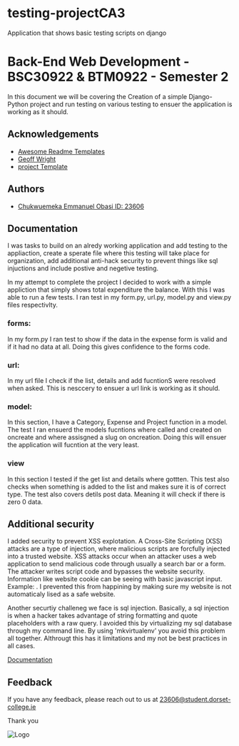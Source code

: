 # testing-projectCA3
Application that shows basic testing scripts on django



# Back-End Web Development - BSC30922 & BTM0922 - Semester 2

In this document we will be covering the Creation of a simple Django-Python project and run testing on various testing to ensuer the application is working as it should.



## Acknowledgements

 - [Awesome Readme Templates](https://awesomeopensource.com/project/elangosundar/awesome-README-templates)
 - [Geoff Wright](https://github.com/Geoff-Wright)
  - [project Template](https://github.com/TheDumbfounds/django-testing-tutorial)
 


## Authors

- [Chukwuemeka Emmanuel Obasi ID: 23606](https://github.com/Emmanuel208)



## Documentation

I was tasks to build on an alredy working application and add testing to the appliaction, create a sperate file where this testing will take place for organization, add additional anti-hack security to prevent things like sql injuctions and include postive and negetive testing.

In my attempt to complete the project I decided to work with a simple appliction that simply shows total expenditure the balance. With this I was able to run a few tests. I ran test in my form.py, url.py, model.py and view.py files respectivlty.

### forms: 
In my form.py I ran test to show if the data in the expense form is valid and if it had no data at all. Doing this gives confidence to the forms code.

### url:
In my url file I check if the list, details and add fucntionS were resolved when asked. This is nesccery to ensuer a url link is working as it should.

### model:
In this section, I have a Category, Expense and Project function in a model. The test I ran ensuerd the models fucntions where called and created on oncreate and where assisgned a slug on oncreation. Doing this will ensuer the application will fucntion at the very least.

### view
In this section I tested if the get list and details where gottten. This test also checks when something is added to the list and makes sure it is of correct type. The test also covers detils post data. Meaning it will check if there is zero 0 data.

## Additional security 
I added security to prevent XSS explotation. A Cross-Site Scripting (XSS) attacks are a type of injection, where malicious scripts are forcfully injected into a trusted website. XSS attacks occur when an attacker uses a web application to send malicious code through usually a search bar or a form. The attacker writes script code and bypasses the website security. Information like website cookie can be seeing with basic javascript input. Example: <script> Documentation cookies</script>.
I prevented this from happining by making sure my website is not automaticaly lised as a safe website.

Another securtiy challeneg we face is sql injection. Basically, a sql injection is when a hacker takes advantage of string formatting and quote placeholders with a raw query. I avoided this by virtualizing my sql database through my command line. By using 'mkvirtualenv' you avoid this problem all together. Althrougt this has it limitations and my not be best practices in all cases.



[Documentation](https://linktodocumentation)



## Feedback

If you have any feedback, please reach out to us at 23606@student.dorset-college.ie 

Thank you


![Logo](https://th.bing.com/th/id/R.f8bbf9e89283f33ff46c70d5bd657b26?rik=fz4xoBwZUCCuCA&riu=http%3a%2f%2fwww.plccourses.ie%2fwp-content%2fuploads%2f2012%2f02%2fdorset-college.jpg&ehk=q05y43yzdxL8O1WDEPzBKkpg1FCwcVQIjpU0DRIIzOY%3d&risl=&pid=ImgRaw&r=0&sres=1&sresct=1)

